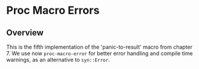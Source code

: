 # Proc Macro Errors

## Overview

This is the fifth implementation of the 'panic-to-result' macro from chapter 7.
We use now `proc-macro-error` for better error handling and compile time
warnings, as an alternative to `syn::Error`.
